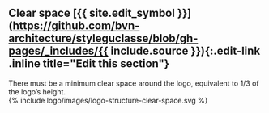 ## Clear space [{{ site.edit_symbol }}](https://github.com/bvn-architecture/styleguclasse/blob/gh-pages/_includes/{{ include.source }}){:.edit-link .inline title="Edit this section"}

<div class="style-guide-block-text" markdown="1">
There must be a minimum clear space around the logo, equivalent to 1/3 of the logo’s height.

</div>

<div class="style-guide-block-image" markdown="1">
{% include logo/images/logo-structure-clear-space.svg %}
</div>
